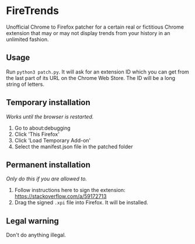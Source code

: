 # FireTrends
Unofficial Chrome to Firefox patcher for a certain real or fictitious Chrome extension that may or may not display trends from your history in an unlimited fashion.

## Usage

Run `python3 patch.py`. It will ask for an extension ID which you can get from the last part of its URL on the Chrome Web Store. The ID will be a long string of letters.

## Temporary installation
*Works until the browser is restarted.*
1. Go to about:debugging
2. Click 'This Firefox'
3. Click 'Load Temporary Add-on'
4. Select the manifest.json file in the patched folder

## Permanent installation
*Only do this if you are allowed to.*
1. Follow instructions here to sign the extension: https://stackoverflow.com/a/59172713
2. Drag the signed `.xpi` file into Firefox. It will be installed.

## Legal warning

Don't do anything illegal.

